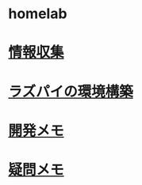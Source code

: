 # homelab

# [情報収集](/infoforit.md)

# [ラズパイの環境構築](/raspberrypi.md)

# [開発メモ](/dev.md)

# [疑問メモ](/question.md)
